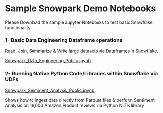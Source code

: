 # Sample Snowpark Demo Notebooks

Please Download the sample Jupyter Notebooks to test basic Snowflake functionality.

### 1- Basic Data Engineering Dataframe operations 
Read, Join, Summarize & Write large datasets via Dataframes in Snowflake.

[Snowpark_Data_Engineering_Public.ipynb](https://github.com/NickAkincilar/Sample_Snowpark_Demos/blob/main/Snowpark_Data_Engineering_Public.ipynb).


### 2- Running Native Python Code/Libraries within Snowflake via UDFs
[Snowpark_Sentiment_Analysis_Public.ipynb](https://github.com/NickAkincilar/Sample_Snowpark_Demos/blob/main/Snowpark_Sentiment_Analysis_Public.ipynb).

Shows how to ingest data directly from Parquet files & perform Sentiment Analysis on 16,000 Amazon Product reviews via Python NLTK library
